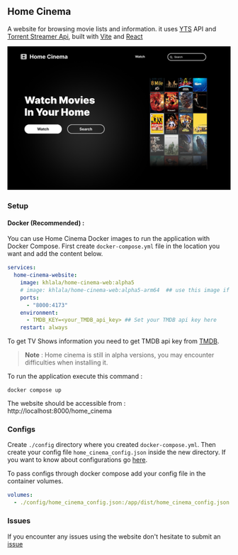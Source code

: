 ## Home Cinema

A website for browsing movie lists and information. it uses [YTS](https://yts.mx/) API and [Torrent Streamer Api](https://github.com/KHLALA-Gh/torrent-streamer-api), built with [Vite](https://vite.dev/) and [React](https://react.dev/)

![](./imgs/home_page.png)

### Setup

#### Docker (Recommended) :

You can use Home Cinema Docker images to run the application with Docker Compose.
First create `docker-compose.yml` file in the location you want and add the content below.

```yml
services:
  home-cinema-website:
    image: khlala/home-cinema-web:alpha5
    # image: khlala/home-cinema-web:alpha5-arm64  ## use this image if you are running on arm64 arch
    ports:
      - "8000:4173"
    environment:
      - TMDB_KEY=<your_TMDB_api_key> ## Set your TMDB api key here
    restart: always
```

To get TV Shows information you need to get TMDB api key from [TMDB](https://www.themoviedb.org/).

> **Note** : Home cinema is still in alpha versions, you may encounter difficulties when installing it.

To run the application execute this command :

```shell
docker compose up
```

The website should be accessible from : http://localhost:8000/home_cinema

### Configs

Create `./config` directory where you created `docker-compose.yml`. Then create your config file `home_cinema_config.json` inside the new directory.
If you want to know about configurations go [here](./docs/configurations.md).

To pass configs through docker compose add your config file in the container volumes.

```yml
volumes:
  - ./config/home_cinema_config.json:/app/dist/home_cinema_config.json
```

### Issues

If you encounter any issues using the website don't hesitate to submit an [issue](https://github.com/KHLALA-Gh/HomeCinemaWebsite/issues)
